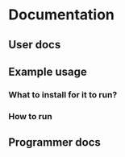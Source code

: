 # Documentation

## User docs

## Example usage
### What to install for it to run?
### How to run


## Programmer docs


